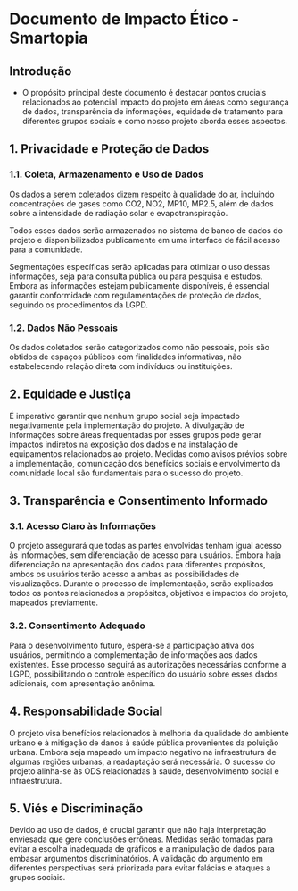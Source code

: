 
# Documento de Impacto Ético - Smartopia

## Introdução

- O propósito principal deste documento é destacar pontos cruciais relacionados ao potencial impacto do projeto em áreas como segurança de dados, transparência de informações, equidade de tratamento para diferentes grupos sociais e como nosso projeto aborda esses aspectos.

## 1. Privacidade e Proteção de Dados

### 1.1. Coleta, Armazenamento e Uso de Dados

Os dados a serem coletados dizem respeito à qualidade do ar, incluindo concentrações de gases como CO2, NO2, MP10, MP2.5, além de dados sobre a intensidade de radiação solar e evapotranspiração. 

Todos esses dados serão armazenados no sistema de banco de dados do projeto e disponibilizados publicamente em uma interface de fácil acesso para a comunidade. 

Segmentações específicas serão aplicadas para otimizar o uso dessas informações, seja para consulta pública ou para pesquisa e estudos. Embora as informações estejam publicamente disponíveis, é essencial garantir conformidade com regulamentações de proteção de dados, seguindo os procedimentos da LGPD.

### 1.2. Dados Não Pessoais

Os dados coletados serão categorizados como não pessoais, pois são obtidos de espaços públicos com finalidades informativas, não estabelecendo relação direta com indivíduos ou instituições.

## 2. Equidade e Justiça

É imperativo garantir que nenhum grupo social seja impactado negativamente pela implementação do projeto. A divulgação de informações sobre áreas frequentadas por esses grupos pode gerar impactos indiretos na exposição dos dados e na instalação de equipamentos relacionados ao projeto. Medidas como avisos prévios sobre a implementação, comunicação dos benefícios sociais e envolvimento da comunidade local são fundamentais para o sucesso do projeto.

## 3. Transparência e Consentimento Informado

### 3.1. Acesso Claro às Informações

O projeto assegurará que todas as partes envolvidas tenham igual acesso às informações, sem diferenciação de acesso para usuários. Embora haja diferenciação na apresentação dos dados para diferentes propósitos, ambos os usuários terão acesso a ambas as possibilidades de visualizações. Durante o processo de implementação, serão explicados todos os pontos relacionados a propósitos, objetivos e impactos do projeto, mapeados previamente.

### 3.2. Consentimento Adequado

Para o desenvolvimento futuro, espera-se a participação ativa dos usuários, permitindo a complementação de informações aos dados existentes. Esse processo seguirá as autorizações necessárias conforme a LGPD, possibilitando o controle específico do usuário sobre esses dados adicionais, com apresentação anônima.
## 4. Responsabilidade Social

O projeto visa benefícios relacionados à melhoria da qualidade do ambiente urbano e à mitigação de danos à saúde pública provenientes da poluição urbana. Embora seja mapeado um impacto negativo na infraestrutura de algumas regiões urbanas, a readaptação será necessária. O sucesso do projeto alinha-se às ODS relacionadas à saúde, desenvolvimento social e infraestrutura.

## 5. Viés e Discriminação

Devido ao uso de dados, é crucial garantir que não haja interpretação enviesada que gere conclusões errôneas. Medidas serão tomadas para evitar a escolha inadequada de gráficos e a manipulação de dados para embasar argumentos discriminatórios. A validação do argumento em diferentes perspectivas será priorizada para evitar falácias e ataques a grupos sociais.